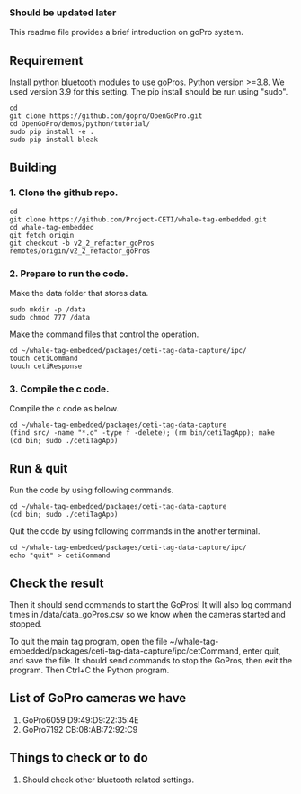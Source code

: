 ### Should be updated later ###

This readme file provides a brief introduction on goPro system.


## Requirement
Install python bluetooth modules to use goPros. 
Python version >=3.8. We used version 3.9 for this setting. The pip install should be run using "sudo".

```
cd 
git clone https://github.com/gopro/OpenGoPro.git
cd OpenGoPro/demos/python/tutorial/
sudo pip install -e .
sudo pip install bleak
```

## Building
### 1. Clone the github repo.
```
cd
git clone https://github.com/Project-CETI/whale-tag-embedded.git
cd whale-tag-embedded
git fetch origin
git checkout -b v2_2_refactor_goPros remotes/origin/v2_2_refactor_goPros
```
### 2. Prepare to run the code.
   
Make the data folder that stores data.
```
sudo mkdir -p /data
sudo chmod 777 /data
```

Make the command files that control the operation.
```
cd ~/whale-tag-embedded/packages/ceti-tag-data-capture/ipc/
touch cetiCommand
touch cetiResponse
```
### 3. Compile the c code.

Compile the c code as below.
``` 
cd ~/whale-tag-embedded/packages/ceti-tag-data-capture
(find src/ -name "*.o" -type f -delete); (rm bin/cetiTagApp); make
(cd bin; sudo ./cetiTagApp)
```


## Run & quit

Run the code by using following commands.

```
cd ~/whale-tag-embedded/packages/ceti-tag-data-capture
(cd bin; sudo ./cetiTagApp)
```

Quit the code by using following commands in the another terminal.
```
cd ~/whale-tag-embedded/packages/ceti-tag-data-capture/ipc/
echo "quit" > cetiCommand
```

## Check the result

Then it should send commands to start the GoPros! It will also log command times in /data/data_goPros.csv so we know when the cameras started and stopped.

To quit the main tag program, open the file ~/whale-tag-embedded/packages/ceti-tag-data-capture/ipc/cetCommand, enter quit, and save the file. It should send commands to stop the GoPros, then exit the program.  Then Ctrl+C the Python program.

## List of GoPro cameras we have
1. GoPro6059
D9:49:D9:22:35:4E
2. GoPro7192
CB:08:AB:72:92:C9

## Things to check or to do
1. Should check other bluetooth related settings.
